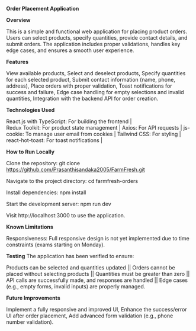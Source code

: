 **Order Placement Application**

**Overview**

This is a simple and functional web application for placing product orders. Users can select products, specify quantities, provide contact details, and submit orders. The application includes proper validations, handles key edge cases, and ensures a smooth user experience.

**Features**

View available products, 
Select and deselect products, 
Specify quantities for each selected product, 
Submit contact information (name, phone, address), 
Place orders with proper validation, 
Toast notifications for success and failure, 
Edge case handling for empty selections and invalid quantities, 
Integration with the backend API for order creation.

**Technologies Used**

React.js with TypeScript: For building the frontend |  
Redux Toolkit: For product state management | 
Axios: For API requests | 
js-cookie: To manage user email from cookies | 
Tailwind CSS: For styling | 
react-hot-toast: For toast notifications | 

**How to Run Locally**

Clone the repository: 
git clone https://github.com/Prasanthisandaka2005/FarmFresh.git

Navigate to the project directory: 
cd farmfresh-orders

Install dependencies: 
npm install

Start the development server: 
npm run dev

Visit http://localhost:3000 to use the application.


**Known Limitations**

Responsiveness: Full responsive design is not yet implemented due to time constraints (exams starting on Monday).

**Testing**
The application has been verified to ensure:

Products can be selected and quantities updated || 
Orders cannot be placed without selecting products || 
Quantities must be greater than zero || 
API calls are successfully made, and responses are handled || 
Edge cases (e.g., empty forms, invalid inputs) are properly managed.

**Future Improvements**

Implement a fully responsive and improved UI, 
Enhance the success/error UI after order placement, 
Add advanced form validation (e.g., phone number validation).

